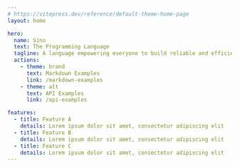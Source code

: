 ```yaml
---
# https://vitepress.dev/reference/default-theme-home-page
layout: home

hero:
  name: Sino
  text: The Programming Language
  tagline: A language empowering everyone to build reliable and efficient software.
  actions:
    - theme: brand
      text: Markdown Examples
      link: /markdown-examples
    - theme: alt
      text: API Examples
      link: /api-examples

features:
  - title: Feature A
    details: Lorem ipsum dolor sit amet, consectetur adipiscing elit
  - title: Feature B
    details: Lorem ipsum dolor sit amet, consectetur adipiscing elit
  - title: Feature C
    details: Lorem ipsum dolor sit amet, consectetur adipiscing elit
---
```


